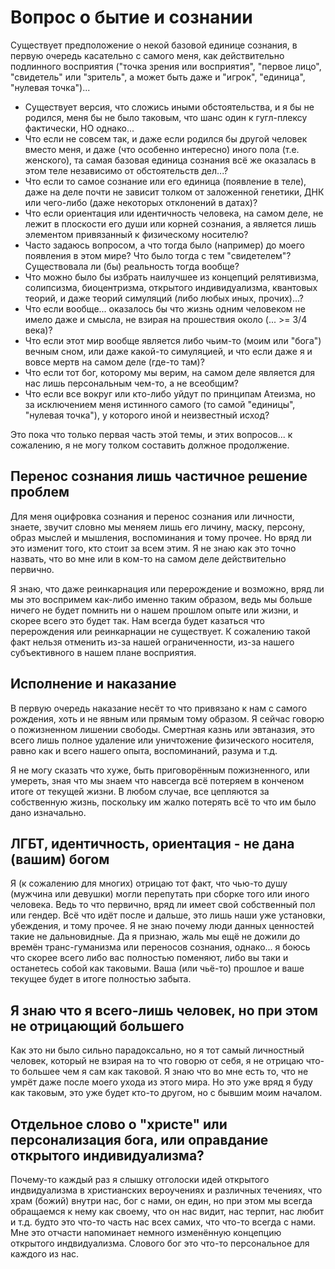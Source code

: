 # Вопрос о бытие и сознании

Существует предположение о некой базовой единице сознания, в первую очередь касательно с самого меня, как действительно подлинного восприятия ("точка зрения или восприятия", "первое лицо", "свидетель" или "зритель", а может быть даже и "игрок", "единица", "нулевая точка")...

- Существует версия, что сложись иными обстоятельства, и я бы не родился, меня бы не было таковым, что шанс один к гугл-плексу фактически, НО однако...
- Что если не совсем так, и даже если родился бы другой человек вместо меня, и даже (что особенно интересно) иного пола (т.е. женского), та самая базовая единица сознания всё же оказалась в этом теле независимо от обстоятельств дел...?
- Что если то самое сознание или его единица (появление в теле), даже на деле почти не зависит толком от заложенной генетики, ДНК или чего-либо (даже некоторых отклонений в датах)?
- Что если ориентация или идентичность человека, на самом деле, не лежит в плоскости его души или корней сознания, а является лишь элементом привязанный к физическому носителю?
- Часто задаюсь вопросом, а что тогда было (например) до моего появления в этом мире? Что было тогда с тем "свидетелем"? Существовала ли (бы) реальность тогда вообще?
- Что можно было бы избрать наилучшее из концепций релятивизма, солипсизма, биоцентризма, открытого индивидуализма, квантовых теорий, и даже теорий симуляций (либо любых иных, прочих)...?
- Что если вообще... оказалось бы что жизнь одним человеком не имело даже и смысла, не взирая на прошествия около (... >= 3/4 века)?
- Что если этот мир вообще является либо чьим-то (моим или "бога") вечным сном, или даже какой-то симуляцией, и что если даже я и вовсе мертв на самом деле (где-то там)?
- Что если тот бог, которому мы верим, на самом деле является для нас лишь персональным чем-то, а не всеобщим? 
- Что если все вокруг или кто-либо уйдут по принципам Атеизма, но за исключением меня истинного самого (то самой "единицы", "нулевая точка"), у которого иной и неизвестный исход?

Это пока что только первая часть этой темы, и этих вопросов... к сожалению, я не могу толком составить должное продолжение.

## Перенос сознания лишь частичное решение проблем

Для меня оцифровка сознания и перенос сознания или личности, знаете, звучит словно мы меняем лишь его личину, маску, персону, образ мыслей и мышления, воспоминания и тому прочее. Но вряд ли это изменит того, кто стоит за всем этим. Я не знаю как это точно назвать, что во мне или в ком-то на самом деле действительно первично.

Я знаю, что даже реинкарнация или перерождение и возможно, вряд ли мы это воспримем как-либо именно таким образом, ведь мы больше ничего не будет помнить ни о нашем прошлом опыте или жизни, и скорее всего это будет так. Нам всегда будет казаться что перерождения или реинкарнации не существует. К сожалению такой факт нельзя отменить из-за нашей ограниченности, из-за нашего субъективного в нашем плане восприятия.

## Исполнение и наказание

В первую очередь наказание несёт то что привязано к нам с самого рождения, хоть и не явным или прямым тому образом. Я сейчас говорю о пожизненном лишении свободы. Смертная казнь или эвтаназия, это всего лишь полное удаление или уничтожение физического носителя, равно как и всего нашего опыта, воспоминаний, разума и т.д.

Я не могу сказать что хуже, быть приговорённым пожизненного, или умереть, зная что мы знаем что навсегда всё потеряем в конченом итоге от текущей жизни. В любом случае, все цепляются за собственную жизнь, поскольку им жалко потерять всё то что им было дано изначально.

## ЛГБТ, идентичность, ориентация - не дана (вашим) богом

Я (к сожалению для многих) отрицаю тот факт, что чью-то душу (мужчина или девушки) могли перепутать при сборке того или иного человека. Ведь то что первично, вряд ли имеет свой собственный пол или гендер. Всё что идёт после и дальше, это лишь наши уже установки, убеждения, и тому прочее. Я не знаю почему люди данных ценностей такие не дальновидные. Да я признаю, жаль мы ещё не дожили до времён транс-гуманизма или переносов сознания, однако... я боюсь что скорее всего либо вас полностью поменяют, либо вы таки и останетесь собой как таковыми. Ваша (или чьё-то) прошлое и ваше текущее будет в итоге полностью забыта.

## Я знаю что я всего-лишь человек, но при этом не отрицающий большего

Как это ни было сильно парадоксально, но я тот самый личностный человек, который не взирая на то что говорю от себя, я не отрицаю что-то большее чем я сам как таковой. Я знаю что во мне есть то, что не умрёт даже после моего ухода из этого мира. Но это уже вряд я буду как таковым, это уже будет кто-то другом, но с бывшим моим началом.

## Отдельное слово о "христе" или персонализация бога, или оправдание открытого индивидуализма?

Почему-то каждый раз я слышку отголоски идей открытого индвидуализма в христианских вероучениях и различных течениях, что храм (божий) внутри нас, бог с нами, он един, но при этом мы всегда обращаемся к нему как своему, что он нас видит, нас терпит, нас любит и т.д. будто это что-то часть нас всех самих, что что-то всегда с нами. Мне это отчасти напоминает немного изменённую концепцию открытого индвидуализма. Слового бог это что-то персональное для каждого из нас.

